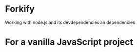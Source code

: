 # Forkify
Working with node.js and its devdependencies an dependencies

# For a vanilla JavaScript project
